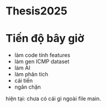 # Thesis2025

# Tiến độ bây giờ
- làm code tính features
- làm gen ICMP dataset
- làm AI
- làm phân tích
- cải tiến
- ngăn chặn

hiện tại: chưa có cái gì ngoài file main.

